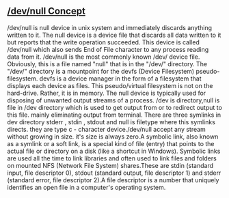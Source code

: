 ## [/dev/null Concept](https://prayuja-teli.github.io/Blog/Filesystem)     

/dev/null is null device in unix system  and immediately discards anything written to it.
The null device is a device file that discards all data written to it but reports that the write operation succeeded. 
This device is called /dev/null which also sends End of File character to any process reading data from it.
/dev/null is the most commonly known /dev/ device file. 
Obviously, this is a file named "null" that is in the "/dev/" directory.
The "/dev/" directory is a mountpoint for the devfs (Device Filesystem) pseudo-filesystem.
devfs is a device manager in the form of a filesystem that displays each device as files. 
This pseudo/virtual filesystem is not on the hard-drive. Rather, it is in memory.
The null device is typically used for disposing of unwanted output streams of a process.
/dev is directory,null is file in /dev directory which is used to get output from or to redirect output to this file.
mainly eliminating output from terminal.
There are three symlinks in dev directory stderr , stdin , stdout and null is filetype where this symlinks directs.
they are type c - character device./dev/null accept any stream without growing in size. 
it's size is always zero.A symbolic link, also known as a symlink or a soft link, is a special kind of file (entry) that points
to the actual file or directory on a disk (like a shortcut in Windows). 
Symbolic links are used all the time to link libraries and often used to link files and folders on mounted NFS 
(Network File System) shares.These are stdin (standard input, file descriptor 0), stdout (standard output, file descriptor 1) 
and stderr (standard error, file descriptor 2).A file descriptor is a number that uniquely identifies an open file in a 
computer's operating system.







